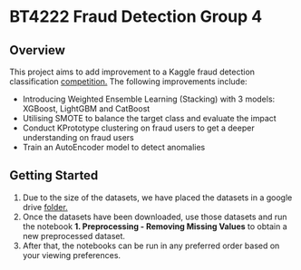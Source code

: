 # BT4222 Fraud Detection Group 4
## Overview
This project aims to add improvement to a Kaggle fraud detection classification [competition.](https://www.kaggle.com/competitions/ieee-fraud-detection/data) 
The following improvements include: 
* Introducing Weighted Ensemble Learning (Stacking) with 3 models: XGBoost, LightGBM and CatBoost
* Utilising SMOTE to balance the target class and evaluate the impact
* Conduct KPrototype clustering on fraud users to get a deeper understanding on fraud users
* Train an AutoEncoder model to detect anomalies

## Getting Started
1. Due to the size of the datasets, we have placed the datasets in a google drive [folder.](https://drive.google.com/drive/folders/1nhZ_i67kfcwn4ka1rVK6l1CrpLpoZ1pX?usp=sharing)
2. Once the datasets have been downloaded, use those datasets and run the notebook **1. Preprocessing - Removing Missing Values** to obtain a new preprocessed dataset.
3. After that, the notebooks can be run in any preferred order based on your viewing preferences. 
